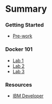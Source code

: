 # Summary

<!-- Rules of SUMMARY.md are here: https://docs.gitbook.com/integrations/github/content-configuration#summary -->
<!-- All headings MUST be THREE hashmarks (###) -->
<!-- Indented bullets (4 spaces) will make the first line be a section -->

### Getting Started

* [Pre-work](lab-0/README.md)

### Docker 101

* [Lab 1](lab-1/README.md)
* [Lab 2](lab-2/README.md)
* [Lab 3](lab-3/README.md)

### Resources

* [IBM Developer](https://developer.ibm.com)